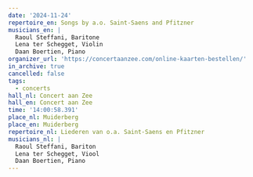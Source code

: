 ```yaml
---
date: '2024-11-24'
repertoire_en: Songs by a.o. Saint-Saens and Pfitzner
musicians_en: |
  Raoul Steffani, Baritone
  Lena ter Schegget, Violin
  Daan Boertien, Piano
organizer_url: 'https://concertaanzee.com/online-kaarten-bestellen/'
in_archive: true
cancelled: false
tags:
  - concerts
hall_nl: Concert aan Zee
hall_en: Concert aan Zee
time: '14:00:58.391'
place_nl: Muiderberg
place_en: Muiderberg
repertoire_nl: Liederen van o.a. Saint-Saens en Pfitzner
musicians_nl: |
  Raoul Steffani, Bariton
  Lena ter Schegget, Viool
  Daan Boertien, Piano
---
```


